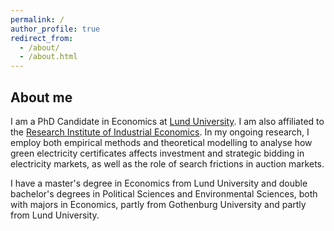 ```yaml
---
permalink: /
author_profile: true
redirect_from: 
  - /about/
  - /about.html
---
```


## About me
I am a PhD Candidate in Economics at <a href='https://portal.research.lu.se/sv/persons/kajsa-ganhammar' target='_blank'>Lund University</a>. I am also affiliated to the <a href='https://www.ifn.se/forskare/doktorander/kajsa-ganhammar/' target='_blank'>Research Institute of Industrial Economics</a>. In my ongoing research, I employ both empirical methods and theoretical modelling to analyse how green electricity certificates affects investment and strategic bidding in electricity markets, as well as the role of search frictions in auction markets.  

I have a master's degree in Economics from Lund University and double bachelor's degrees in Political Sciences and Environmental Sciences, both with majors in Economics, partly from Gothenburg University and partly from Lund University. 




